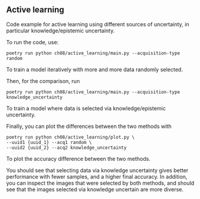 ## Active learning

Code example for active learning using different sources of uncertainty, in particular knowledge/epistemic uncertainty.

To run the code, use:

```commandline
poetry run python ch08/active_learning/main.py --acquisition-type random
```

To train a model iteratively with more and more data randomly selected.

Then, for the comparison, run

```commandline
poetry run python ch08/active_learning/main.py --acquisition-type knowledge_uncertainty
```

To train a model where data is selected via knowledge/epistemic uncertainty.

Finally, you can plot the differences between the two methods with

```commandline
poetry run python ch08/active_learning/plot.py \
--uuid1 {uuid_1} --acq1 random \
--uuid2 {uuid_2} --acq2 knowledge_uncertainty
```

To plot the accuracy difference between the two methods.

You should see that selecting data via knowledge uncertainty gives better performance with fewer samples, and a higher final accuracy.
In addition, you can inspect the images that were selected by both methods, and should see that the
images selected via knowledge uncertain are more diverse.
